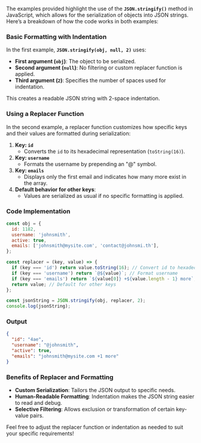The examples provided highlight the use of the **`JSON.stringify()`** method in JavaScript, which allows for the serialization of objects into JSON strings. Here’s a breakdown of how the code works in both examples:

### **Basic Formatting with Indentation**

In the first example, **`JSON.stringify(obj, null, 2)`** uses:
- **First argument (`obj`)**: The object to be serialized.
- **Second argument (`null`)**: No filtering or custom replacer function is applied.
- **Third argument (`2`)**: Specifies the number of spaces used for indentation.

This creates a readable JSON string with 2-space indentation.

### **Using a Replacer Function**

In the second example, a replacer function customizes how specific keys and their values are formatted during serialization:
1. **Key: `id`**
   - Converts the `id` to its hexadecimal representation (`toString(16)`).
2. **Key: `username`**
   - Formats the username by prepending an "@" symbol.
3. **Key: `emails`**
   - Displays only the first email and indicates how many more exist in the array.
4. **Default behavior for other keys**:
   - Values are serialized as usual if no specific formatting is applied.

### **Code Implementation**
```javascript
const obj = {
  id: 1182,
  username: 'johnsmith',
  active: true,
  emails: ['johnsmith@mysite.com', 'contact@johnsmi.th'],
};

const replacer = (key, value) => {
  if (key === 'id') return value.toString(16); // Convert id to hexadecimal
  if (key === 'username') return `@${value}`; // Format username
  if (key === 'emails') return `${value[0]} +${value.length - 1} more`; // Summarize emails
  return value; // Default for other keys
};

const jsonString = JSON.stringify(obj, replacer, 2);
console.log(jsonString);
```

### **Output**
```json
{
  "id": "4ae",
  "username": "@johnsmith",
  "active": true,
  "emails": "johnsmith@mysite.com +1 more"
}
```

### **Benefits of Replacer and Formatting**
- **Custom Serialization**: Tailors the JSON output to specific needs.
- **Human-Readable Formatting**: Indentation makes the JSON string easier to read and debug.
- **Selective Filtering**: Allows exclusion or transformation of certain key-value pairs.

Feel free to adjust the replacer function or indentation as needed to suit your specific requirements!